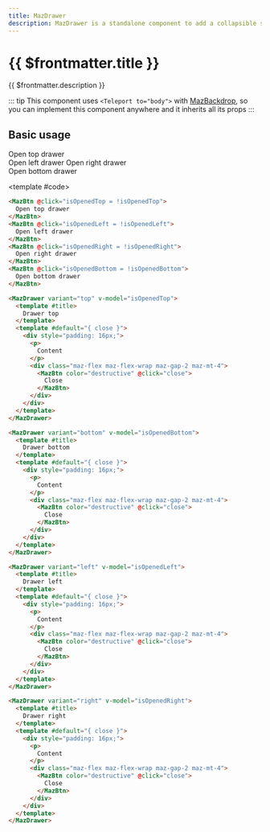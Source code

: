 ```yaml
---
title: MazDrawer
description: MazDrawer is a standalone component to add a collapsible sidebar at the top and bottom bar
---
```


# {{ $frontmatter.title }}

{{ $frontmatter.description }}

<!--@include: ./../.vitepress/mixins/getting-started.md-->

::: tip
This component uses `<Teleport to="body">` with [MazBackdrop](./maz-backdrop.md), so you can implement this component anywhere and it inherits all its props
:::

## Basic usage

<ComponentDemo expanded>
  <div class="maz-flex maz-flex-col maz-gap-2 maz-flex-center">
    <MazBtn @click="isOpenedTop = !isOpenedTop">
      Open top drawer
    </MazBtn>
    <div class="maz-flex maz-flex-wrap maz-gap-2">
      <MazBtn @click="isOpenedLeft = !isOpenedLeft">
        Open left drawer
      </MazBtn>
      <MazBtn @click="isOpenedRight = !isOpenedRight">
        Open right drawer
      </MazBtn>
    </div>
    <MazBtn @click="isOpenedBottom = !isOpenedBottom">
      Open bottom drawer
    </MazBtn>
  </div>

  <template #code>

  ```html
  <MazBtn @click="isOpenedTop = !isOpenedTop">
    Open top drawer
  </MazBtn>
  <MazBtn @click="isOpenedLeft = !isOpenedLeft">
    Open left drawer
  </MazBtn>
  <MazBtn @click="isOpenedRight = !isOpenedRight">
    Open right drawer
  </MazBtn>
  <MazBtn @click="isOpenedBottom = !isOpenedBottom">
    Open bottom drawer
  </MazBtn>

  <MazDrawer variant="top" v-model="isOpenedTop">
    <template #title>
      Drawer top
    </template>
    <template #default="{ close }">
      <div style="padding: 16px;">
        <p>
          Content
        </p>
        <div class="maz-flex maz-flex-wrap maz-gap-2 maz-mt-4">
          <MazBtn color="destructive" @click="close">
            Close
          </MazBtn>
        </div>
      </div>
    </template>
  </MazDrawer>

  <MazDrawer variant="bottom" v-model="isOpenedBottom">
    <template #title>
      Drawer bottom
    </template>
    <template #default="{ close }">
      <div style="padding: 16px;">
        <p>
          Content
        </p>
        <div class="maz-flex maz-flex-wrap maz-gap-2 maz-mt-4">
          <MazBtn color="destructive" @click="close">
            Close
          </MazBtn>
        </div>
      </div>
    </template>
  </MazDrawer>

  <MazDrawer variant="left" v-model="isOpenedLeft">
    <template #title>
      Drawer left
    </template>
    <template #default="{ close }">
      <div style="padding: 16px;">
        <p>
          Content
        </p>
        <div class="maz-flex maz-flex-wrap maz-gap-2 maz-mt-4">
          <MazBtn color="destructive" @click="close">
            Close
          </MazBtn>
        </div>
      </div>
    </template>
  </MazDrawer>

  <MazDrawer variant="right" v-model="isOpenedRight">
    <template #title>
      Drawer right
    </template>
    <template #default="{ close }">
      <div style="padding: 16px;">
        <p>
          Content
        </p>
        <div class="maz-flex maz-flex-wrap maz-gap-2 maz-mt-4">
          <MazBtn color="destructive" @click="close">
            Close
          </MazBtn>
        </div>
      </div>
    </template>
  </MazDrawer>
  ```

  </template>
</ComponentDemo>

<MazDrawer variant="top" v-model="isOpenedTop">
  <template #title>
    Drawer top
  </template>
  <template #default="{ close }">
    <div style="padding: 16px;">
      <p>
        Content
      </p>
      <div class="maz-flex maz-flex-wrap maz-gap-2 maz-mt-4">
        <MazBtn color="destructive" @click="close">
          Close
        </MazBtn>
      </div>
    </div>
  </template>
</MazDrawer>

<MazDrawer variant="bottom" v-model="isOpenedBottom">
  <template #title>
    Drawer bottom
  </template>
  <template #default="{ close }">
    <div style="padding: 16px;">
      <p>
        Content
      </p>
      <div class="maz-flex maz-flex-wrap maz-gap-2 maz-mt-4">
        <MazBtn color="destructive" @click="close">
          Close
        </MazBtn>
      </div>
    </div>
  </template>
</MazDrawer>

<MazDrawer variant="left" v-model="isOpenedLeft">
  <template #title>
    Drawer left
  </template>
  <template #default="{ close }">
    <div style="padding: 16px;">
      <p>
        Content
      </p>
      <div class="maz-flex maz-flex-wrap maz-gap-2 maz-mt-4">
        <MazBtn color="destructive" @click="close">
          Close
        </MazBtn>
      </div>
    </div>
  </template>
</MazDrawer>

<MazDrawer variant="right" v-model="isOpenedRight">
  <template #title>
    Drawer right
  </template>
  <template #default="{ close }">
    <div style="padding: 16px;">
      <p>
        Content
      </p>
      <div class="maz-flex maz-flex-wrap maz-gap-2 maz-mt-4">
        <MazBtn color="destructive" @click="close">
          Close
        </MazBtn>
      </div>
    </div>
  </template>
</MazDrawer>

<script lang="ts" setup>
  import { ref } from 'vue'

  const isOpenedTop = ref(false)
  const isOpenedBottom = ref(false)
  const isOpenedRight = ref(false)
  const isOpenedLeft = ref(false)
</script>

<!--@include: ./../.vitepress/generated-docs/maz-drawer.doc.md-->
